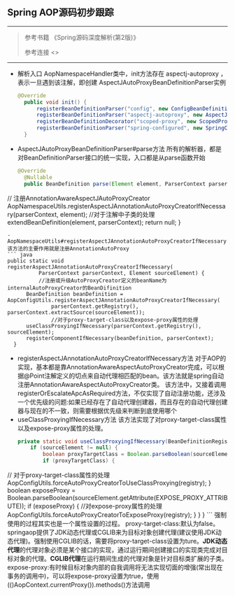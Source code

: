 ## Spring AOP源码初步跟踪
---

> 参考书籍 《Spring源码深度解析(第2版)》
> 
> 参考连接 <>

---

- 解析入口
  AopNamespaceHandler类中，init方法存在 aspectj-autoproxy ，表示一旦遇到该注解，即创建 AspectJAutoProxyBeanDefinitionParser实例
  ``` java
  @Override
	public void init() {
		registerBeanDefinitionParser("config", new ConfigBeanDefinitionParser());
		registerBeanDefinitionParser("aspectj-autoproxy", new AspectJAutoProxyBeanDefinitionParser());
		registerBeanDefinitionDecorator("scoped-proxy", new ScopedProxyBeanDefinitionDecorator());
		registerBeanDefinitionParser("spring-configured", new SpringConfiguredBeanDefinitionParser());
	}
  ```
  
- AspectJAutoProxyBeanDefinitionParser#parse方法
  所有的解析器，都是对BeanDefinitionParser接口的统一实现，入口都是从parse函数开始
  ``` java
  @Override
	@Nullable
	public BeanDefinition parse(Element element, ParserContext parserContext) {
// 注册AnnotationAwareAspectJAutoProxyCreator
AopNamespaceUtils.registerAspectJAnnotationAutoProxyCreatorIfNecessary(parserContext, element);
//对于注解中子类的处理
		extendBeanDefinition(element, parserContext);
		return null;
	}
  ```
- AopNamespaceUtils#registerAspectJAnnotationAutoProxyCreatorIfNecessary
  该方法的主要作用就是注册AnnotationAutoProxy
  ``` java
  public static void registerAspectJAnnotationAutoProxyCreatorIfNecessary(
			ParserContext parserContext, Element sourceElement) {
			//注册或升级AutoProxyCreator定义的beanName为internalAutoProxyCreator的BeanDifinition
		BeanDefinition beanDefinition = AopConfigUtils.registerAspectJAnnotationAutoProxyCreatorIfNecessary(
				parserContext.getRegistry(), parserContext.extractSource(sourceElement));
				//对于proxy-target-class以及expose-proxy属性的处理
		useClassProxyingIfNecessary(parserContext.getRegistry(), sourceElement);
		registerComponentIfNecessary(beanDefinition, parserContext);
	}
  ```
  
  -  registerAspectJAnnotationAutoProxyCreatorIfNecessary方法
    对于AOP的实现，基本都是靠AnnotationAwareAspectAutoProxyCreator完成，可以根据@Point注解定义的切点来自动代理相匹配的bean。该方法就是spring自动注册AnnotationAwareAspectAutoProxyCreator类。
    该方法中，又接着调用registerOrEscalateApcAsRequired方法，不仅实现了自动注册功能，还涉及一个优先级的问题:如果已经存在了自动代理创建器，而且存在的自动代理创建器与现在的不一致，则需要根据优先级来判断到底使用哪个
  - useClassProxyingIfNecessary方法
    该方法实现了对proxy-target-class属性以及expose-proxy属性的处理。
    ``` java
    private static void useClassProxyingIfNecessary(BeanDefinitionRegistry registry, @Nullable Element sourceElement) {
		if (sourceElement != null) {
			boolean proxyTargetClass = Boolean.parseBoolean(sourceElement.getAttribute(PROXY_TARGET_CLASS_ATTRIBUTE));
			if (proxyTargetClass) {
// 对于proxy-target-class属性的处理			AopConfigUtils.forceAutoProxyCreatorToUseClassProxying(registry);
			}
			boolean exposeProxy = Boolean.parseBoolean(sourceElement.getAttribute(EXPOSE_PROXY_ATTRIBUTE));
			if (exposeProxy) {
			//对expose-proxy属性的处理
			AopConfigUtils.forceAutoProxyCreatorToExposeProxy(registry);
			}
		}
	}
    ```
    强制使用的过程其实也是一个属性设置的过程。
    proxy-target-class:默认为false。springaop提供了JDK动态代理或CGLIB来为目标对象创建代理(建议使用JDK动态代理)。强制使用CGLIB的话，需要将proxy-target-class设置为ture。**JDK动态代理**的代理对象必须是某个接口的实现，通过运行期间创建接口的实现类完成对目标对象的代理。**CGLIB代理**在运行期间生成的代理对象是针对目标类扩展的子类。
    expose-proxy:有时候目标对象内部的自我调用将无法实现切面的增强(常出现在事务的调用中)，可以将expose-proxy设置为true，使用((<T>)AopContext.currentProxy()).methods()方法调用